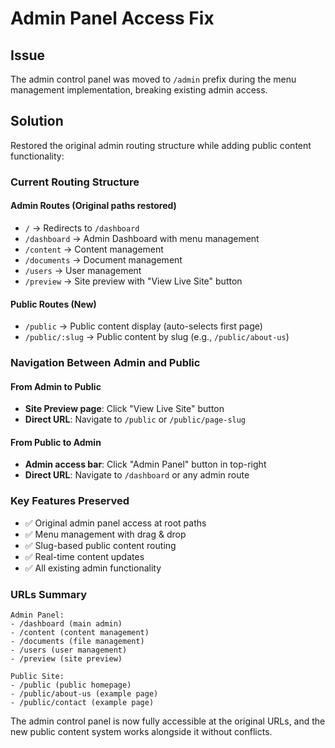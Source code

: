 # Admin Panel Access Fix

## Issue
The admin control panel was moved to `/admin` prefix during the menu management implementation, breaking existing admin access.

## Solution
Restored the original admin routing structure while adding public content functionality:

### Current Routing Structure

#### Admin Routes (Original paths restored)
- `/` → Redirects to `/dashboard`
- `/dashboard` → Admin Dashboard with menu management
- `/content` → Content management
- `/documents` → Document management  
- `/users` → User management
- `/preview` → Site preview with "View Live Site" button

#### Public Routes (New)
- `/public` → Public content display (auto-selects first page)
- `/public/:slug` → Public content by slug (e.g., `/public/about-us`)

### Navigation Between Admin and Public

#### From Admin to Public
- **Site Preview page**: Click "View Live Site" button
- **Direct URL**: Navigate to `/public` or `/public/page-slug`

#### From Public to Admin
- **Admin access bar**: Click "Admin Panel" button in top-right
- **Direct URL**: Navigate to `/dashboard` or any admin route

### Key Features Preserved
- ✅ Original admin panel access at root paths
- ✅ Menu management with drag & drop
- ✅ Slug-based public content routing
- ✅ Real-time content updates
- ✅ All existing admin functionality

### URLs Summary
```
Admin Panel:
- /dashboard (main admin)
- /content (content management)
- /documents (file management)
- /users (user management)
- /preview (site preview)

Public Site:
- /public (public homepage)
- /public/about-us (example page)
- /public/contact (example page)
```

The admin control panel is now fully accessible at the original URLs, and the new public content system works alongside it without conflicts.